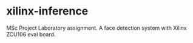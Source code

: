 # xilinx-inference
MSc Project Laboratory assignment. A face detection system with Xilinx ZCU106 eval board.
